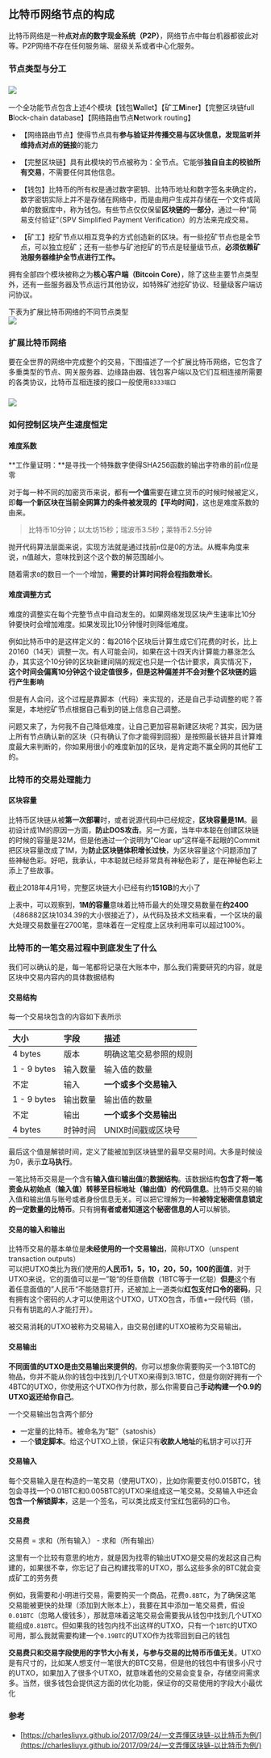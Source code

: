 ## 比特币网络节点的构成

比特币网络是一种**点对点的数字现金系统（P2P）**，网络节点中每台机器都彼此对等。P2P网络不存在任何服务端、层级关系或者中心化服务。

### 节点类型与分工

### ![](/assets/比特币网络节点分工.png)

一个全功能节点包含上述4个模块【钱包**W**allet】【矿工**M**iner】【完整区块链full **B**lock-chain database】【网络路由节点**N**etwork routing】

* 【网络路由节点】使得节点具有**参与验证并传播交易与区块信息，发现监听并维持点对点的链接**的能力

* 【完整区块链】具有此模块的节点被称为：全节点。它能够**独自自主的校验所有交易**，不需要任何其他信息。

* 【钱包】比特币的所有权是通过数字密钥、比特币地址和数字签名来确定的，数字密钥实际上并不是存储在网络中，而是由用户生成并存储在一个文件或简单的数据库中，称为钱包。有些节点仅仅保留**区块链的一部分**，通过一种”简易支付验证“（SPV Simplified Payment Verification）的方法来完成交易。

* 【矿工】挖矿节点以相互竞争的方式创造新的区块。有一些挖矿节点也是全节点，可以独立挖矿；还有一些参与矿池挖矿的节点是轻量级节点，**必须依赖矿池服务器维护全节点进行工作。**

拥有全部四个模块被称之为**核心客户端（Bitcoin Core）**，除了这些主要节点类型外，还有一些服务器及节点运行其他协议，如特殊矿池挖矿协议、轻量级客户端访问协议。

下表为扩展比特币网络的不同节点类型  
![](/assets/比特币网络的不同节点.png)

### 扩展比特币网络

要在全世界的网络中完成整个的交易，下图描述了一个扩展比特币网络，它包含了多重类型的节点、网关服务器、边缘路由器、钱包客户端以及它们互相连接所需要的各类协议，比特币互相连接的接口一般使用`8333端口`

### ![](/assets/扩展比特币网络.png)

### 如何控制区块产生速度恒定

#### 难度系数

**工作量证明：**是寻找一个特殊数字使得SHA256函数的输出字符串的前`n`位是零

对于每一种不同的加密货币来说，都有**一个值**需要在建立货币的时候时候被定义，即**每一个新区块在当前全网算力的条件被发现的【平均时间】**，这也是难度系数的由来。

> 比特币10分钟；以太坊15秒；瑞波币3.5秒；莱特币2.5分钟

抛开代码算法层面来说，实现方法就是通过找前`n`位是0的方法。从概率角度来说，n值越大，意味找到这个这个数的解范围越小。

随着需求`0`的数目一个一个增加，**需要的计算时间将会程指数增长**。

#### 难度调整方式

难度的调整实在每个完整节点中自动发生的。如果网络发现区块产生速率比10分钟要快时会增加难度。如果发现比10分钟慢时则降低难度。

例如比特币中的是这样定义的：每2016个区块后计算生成它们花费的时长，比上20160（14天）调整一次。有人可能会问，如果在这十四天内计算能力暴涨怎么办，其实这个10分钟的区块新建间隔的规定也只是一个估计要求，真实情况下，**这个时间会偏离10分钟这个设定值很多，但是这种偏差并不会对整个区块链的运行产生影响**

但是有人会问，这个过程是靠脚本（代码）来实现的，还是自己手动调整的呢？答案是，本地挖矿节点根据自己看到的链上信息自己调整。

问题又来了，为何我不自己降低难度，让自己更加容易新建区块呢？其实，因为链上所有节点确认新的区块（只有确认了你才能得到回报）是按照最长链并且计算难度最大来判断的，你如果用很小的难度新加的区块，是肯定跑不赢全网的其他矿工的。

### 比特币的交易处理能力

#### 区块容量

比特币区块链从被**第一次部署**时，或者说源代码中已经规定，**区块容量是1M**。最初设计成1M的原因一方面，**防止DOS攻击**。另一方面，当年中本聪在创建区块链的时候的容量是32M，但是他通过一个说明为”Clear up“这样毫不起眼的Commit把区块容量改成了1M，为**防止区块链体积增长过快**，为区块容量这个问题添加了些神秘色彩。好吧，我承认，中本聪就已经非常具有神秘色彩了，是在神秘色彩上添上了些故事。

截止2018年4月1号，完整区块链大小已经有约**151GB**的大小了

上表中，可以观察到，**1M的容量**意味着比特币最大的处理交易数量在**约2400**（486882区块1034.39的大小很接近了），从代码及技术文档来看，一个区块的最大处理交易数量在2700笔，意味着在一定程度上区块利用率可以超过100%。

### 比特币的一笔交易过程中到底发生了什么

我们可以确认的是，每一笔都将记录在大账本中，那么我们需要研究的内容，就是区块中交易内容内的具体数据结构

#### 交易结构

每一个交易块包含的内容如下表所示

| 大小 | 字段 | 描述 |
| :--- | :--- | :--- |
| 4 bytes | 版本 | 明确这笔交易参照的规则 |
| 1 - 9 bytes | 输入数量 | 输入值的数量 |
| 不定 | 输入 | **一个或多个交易输入** |
| 1 - 9 bytes | 输出数量 | 输出值的数量 |
| 不定 | 输出 | **一个或多个交易输出** |
| 4 bytes | 时钟时间 | UNIX时间戳或区块号 |

最后这个值是解锁时间，定义了能被加到区块链里的最早交易时间。大多是时候设为0，表示**立马执行**。

一笔比特币交易是一个含有**输入值**和**输出值**的**数据结构**。该数据结构**包含了将一笔资金从初始点（输入值）转移至目标地址（输出值）的代码信息**。比特币交易的输入值和输出值与账号或者身份信息无关。可以把它理解为一种**被特定秘密信息锁定的一定数量的比特币**。只有拥**有者或者知道这个秘密信息的人**可以解锁。

#### 交易的输入和输出

比特币交易的基本单位是**未经使用的一个交易输出**，简称UTXO（unspent transaction outputs）  
可以把UTXO类比为我们使用的**人民币1，5，10，20，50，100的面值**，对于UTXO来说，它的面值可以是一”聪“的任意倍数（1BTC等于一亿聪）**但是**这个有着任意面值的”人民币“不能随意打开，还被加上一道类似**红包支付口令的密码**，只有拥有这个密码的人才可以使用这个UTXO，UTXO包含，币值+一段代码（锁，只有有钥匙的人才能打开）。

被交易消耗的UTXO被称为交易输入，由交易创建的UTXO被称为交易输出。

#### 交易输出

**不同面值的UTXO是由交易输出来提供的**。你可以想象你需要购买一个3.1BTC的物品，你并不能从你的钱包中找到几个UTXO来得到3.1BTC，但是你刚好拥有一个4BTC的UTXO，你使用这个UTXO作为付款，那么你需要自己**手动构建一个0.9的UTXO返还给你自己**。

一个交易输出包含两个部分

* 一定量的比特币。被命名为“聪”（satoshis）
* 一个**锁定脚本**。给这个UTXO上锁，保证只有**收款人地址**的私钥才可以打开

#### 交易输入

每个交易输入是在构造的一笔交易（使用UTXO），比如你需要支付0.015BTC，钱包会寻找一个0.01BTC和0.005BTC的UTXO来组成这一笔交易。交易输入中还会**包含一个解锁脚本**，这是一个签名，可以类比成支付宝红包密码的口令。

#### 交易费

交易费 = 求和（所有输入） - 求和（所有输出）

这里有一个比较有意思的地方，就是因为找零的输出UTXO是交易的发起这自己构建的，如果很不幸，你忘记了自己构建找零的UTXO，那么这些多余的BTC就会变成矿工的劳务费

例如，我需要和小明进行交易，需要购买一个商品，花费`0.8BTC`，为了确保这笔交易能被更快的处理（添加到大账本上），我要在其中添加一笔交易费，假设`0.01BTC`（忽略人傻钱多），那就意味着这笔交易会需要我从钱包中找到几个UTXO能组成`0.81BTC`。但如果我的钱包内找不出这样的UTXO，只有一个`1BTC`的UTXO可用，那么我就需要构建一个`0.19BTC`的UTXO作为找零回到自己的钱包

**交易费只和交易字段使用的字节大小有关，与参与交易的比特币币值无关**。UTXO是有尺寸的，比如某人想支付一笔很大的BTC交易，但是他的钱包中有很多小尺寸的UTXO，如果加入了很多个UTXO，就意味着他的交易会变复杂，存储空间需求多。当然，很多钱包会提供这方面的优化功能，保证你的交易使用的字段大小最优化  


### 参考

* [https://charlesliuyx.github.io/2017/09/24/一文弄懂区块链-以比特币为例/](https://charlesliuyx.github.io/2017/09/24/一文弄懂区块链-以比特币为例/)



